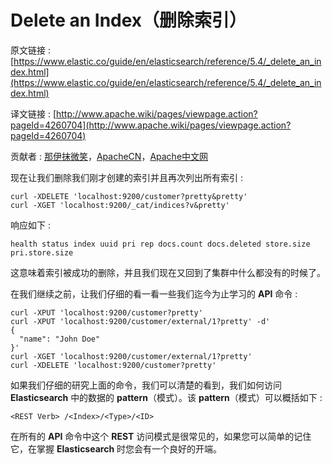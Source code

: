 # Delete an Index（删除索引）

原文链接 : [https://www.elastic.co/guide/en/elasticsearch/reference/5.4/_delete_an_index.html](https://www.elastic.co/guide/en/elasticsearch/reference/5.4/_delete_an_index.html)

译文链接 : [http://www.apache.wiki/pages/viewpage.action?pageId=4260704](http://www.apache.wiki/pages/viewpage.action?pageId=4260704)

贡献者 : [那伊抹微笑](/display/~wangyangting)，[ApacheCN](/display/~apachecn)，[Apache中文网](/display/~apachechina)

现在让我们删除我们刚才创建的索引并且再次列出所有索引 : 

```
curl -XDELETE 'localhost:9200/customer?pretty&pretty'
curl -XGET 'localhost:9200/_cat/indices?v&pretty'
```

响应如下 : 

```
health status index uuid pri rep docs.count docs.deleted store.size pri.store.size
```

这意味着索引被成功的删除，并且我们现在又回到了集群中什么都没有的时候了。

在我们继续之前，让我们仔细的看一看一些我们迄今为止学习的 **API** 命令 : 

```
curl -XPUT 'localhost:9200/customer?pretty'
curl -XPUT 'localhost:9200/customer/external/1?pretty' -d'
{
  "name": "John Doe"
}'
curl -XGET 'localhost:9200/customer/external/1?pretty'
curl -XDELETE 'localhost:9200/customer?pretty'
```

如果我们仔细的研究上面的命令，我们可以清楚的看到，我们如何访问 **Elasticsearch** 中的数据的 **pattern**（模式）。该 **pattern**（模式）可以概括如下 : 

```
<REST Verb> /<Index>/<Type>/<ID>
```

在所有的 **API** 命令中这个 **REST** 访问模式是很常见的，如果您可以简单的记住它，在掌握 **Elasticsearch** 时您会有一个良好的开端。